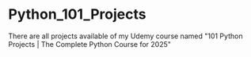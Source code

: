 # Python_101_Projects
There are all projects available of my Udemy course named "101 Python Projects | The Complete Python Course for 2025"
